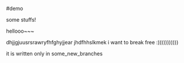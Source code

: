 #demo

some stuffs!

hellooo~~~

dhjjgjuusrsrawryfhfghyjjear
jhdfhhslkmek
i want to break free :)))))))))))


it is written only in some_new_branches